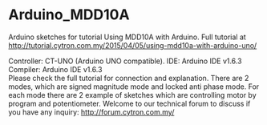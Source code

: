 # Arduino_MDD10A
Arduino sketches for tutorial Using MDD10A with Arduino. 
Full tutorial at http://tutorial.cytron.com.my/2015/04/05/using-mdd10a-with-arduino-uno/ 

Controller: CT-UNO (Arduino UNO compatible). 
IDE: Arduino IDE v1.6.3  
Compiler: Arduino IDE v1.6.3  
Please check the full tutorial for connection and explanation. There are 2 modes, which are signed magnitude mode and locked anti phase mode. For each mode there are 2 example of sketches which are controlling motor by program and potentiometer. 
Welcome to our technical forum to discuss if you have any inquiry: http://forum.cytron.com.my/
